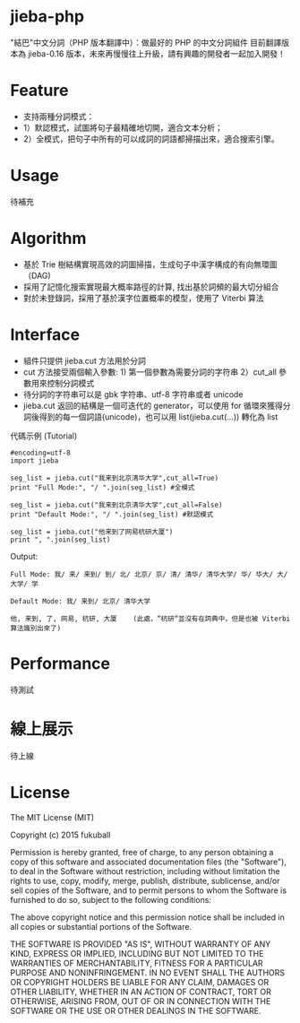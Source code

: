 jieba-php
========
"結巴"中文分詞（PHP 版本翻譯中）：做最好的 PHP 的中文分詞組件
目前翻譯版本為 jieba-0.16 版本，未來再慢慢往上升級，請有興趣的開發者一起加入開發！

Feature
========
* 支持兩種分詞模式：
* 1）默認模式，試圖將句子最精確地切開，適合文本分析；
* 2）全模式，把句子中所有的可以成詞的詞語都掃描出來，適合搜索引擎。

Usage
========
待補充

Algorithm
========
* 基於 Trie 樹結構實現高效的詞圖掃描，生成句子中漢字構成的有向無環圖（DAG)
* 採用了記憶化搜索實現最大概率路徑的計算, 找出基於詞頻的最大切分組合
* 對於未登錄詞，採用了基於漢字位置概率的模型，使用了 Viterbi 算法

Interface
========
* 組件只提供 jieba.cut 方法用於分詞
* cut 方法接受兩個輸入參數: 1) 第一個參數為需要分詞的字符串 2）cut_all 參數用來控制分詞模式
* 待分詞的字符串可以是 gbk 字符串、utf-8 字符串或者 unicode
* jieba.cut 返回的結構是一個可迭代的 generator，可以使用 for 循環來獲得分詞後得到的每一個詞語(unicode)，也可以用 list(jieba.cut(...)) 轉化為 list


代碼示例 (Tutorial)

    #encoding=utf-8
    import jieba

    seg_list = jieba.cut("我来到北京清华大学",cut_all=True)
    print "Full Mode:", "/ ".join(seg_list) #全模式

    seg_list = jieba.cut("我来到北京清华大学",cut_all=False)
    print "Default Mode:", "/ ".join(seg_list) #默認模式

    seg_list = jieba.cut("他来到了网易杭研大厦")
    print ", ".join(seg_list)

Output:

    Full Mode: 我/ 来/ 来到/ 到/ 北/ 北京/ 京/ 清/ 清华/ 清华大学/ 华/ 华大/ 大/ 大学/ 学

    Default Mode: 我/ 来到/ 北京/ 清华大学

    他, 来到, 了, 网易, 杭研, 大厦    (此處，“杭研“並沒有在詞典中，但是也被 Viterbi 算法識別出來了)

Performance
=========
待測試

線上展示
=========
待上線

License
=========
The MIT License (MIT)

Copyright (c) 2015 fukuball

Permission is hereby granted, free of charge, to any person obtaining a copy
of this software and associated documentation files (the "Software"), to deal
in the Software without restriction, including without limitation the rights
to use, copy, modify, merge, publish, distribute, sublicense, and/or sell
copies of the Software, and to permit persons to whom the Software is
furnished to do so, subject to the following conditions:

The above copyright notice and this permission notice shall be included in all
copies or substantial portions of the Software.

THE SOFTWARE IS PROVIDED "AS IS", WITHOUT WARRANTY OF ANY KIND, EXPRESS OR
IMPLIED, INCLUDING BUT NOT LIMITED TO THE WARRANTIES OF MERCHANTABILITY,
FITNESS FOR A PARTICULAR PURPOSE AND NONINFRINGEMENT. IN NO EVENT SHALL THE
AUTHORS OR COPYRIGHT HOLDERS BE LIABLE FOR ANY CLAIM, DAMAGES OR OTHER
LIABILITY, WHETHER IN AN ACTION OF CONTRACT, TORT OR OTHERWISE, ARISING FROM,
OUT OF OR IN CONNECTION WITH THE SOFTWARE OR THE USE OR OTHER DEALINGS IN THE
SOFTWARE.